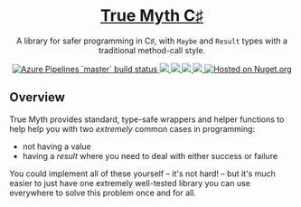 <h1 align="center"><a href='https://github.com/true-myth/true-myth-csharp'>True Myth C♯</a></h1>

<p align="center">A library for safer programming in C♯, with <code>Maybe</code> and <code>Result</code> types with a traditional method-call style.</p>

<p align="center">
  <a href='https://dev.azure.com/true-myth/TrueMyth/_build/latest?definitionId=1&branchName=master&view=results'>
    <img src='https://img.shields.io/azure-devops/build/true-myth/TrueMyth/1/master.svg?style=flat&logo=azuredevops' alt='Azure Pipelines `master` build status' />
  </a>
  <a href='https://dev.azure.com/true-myth/TrueMyth/_build/latest?definitionId=1&branchName=master&view=ms.vss-test-web.test-result-details'>
    <img src='https://img.shields.io/azure-devops/tests/true-myth/TrueMyth/1/master.svg?style=flat&logo=azuredevops' />
  </a>
  <a href='https://dev.azure.com/true-myth/TrueMyth/_build/latest?definitionId=1&branchName=master&view=results'>
    <img src='https://img.shields.io/azure-devops/coverage/true-myth/TrueMyth/1/master.svg?style=flag&logo=azuredevops' />
  </a>
  <a href='https://github.com/true-myth/true-myth-csharp'>
    <img src='https://img.shields.io/github/release/true-myth/true-myth-csharp.svg?style=flat' />
  </a>
  <a href='https://github.com/true-myth/true-myth/blob/master/LICENSE'>
    <img src='https://img.shields.io/github/license/true-myth/true-myth-csharp.svg?style=flat'>
  </a>
  <a href='https://www.nuget.org/packages/TrueMyth'>
    <img src='https://img.shields.io/nuget/dt/TrueMyth.svg?style=flat' alt='Hosted on Nuget.org' />
  </a>
</p>

## Overview

True Myth provides standard, type-safe wrappers and helper functions to help help you with two *extremely* common cases in programming:

-   not having a value
-   having a *result* where you need to deal with either success or failure

You could implement all of these yourself – it's not hard! – but it's much easier to just have one extremely well-tested library you can use everywhere to solve this problem once and for all.
